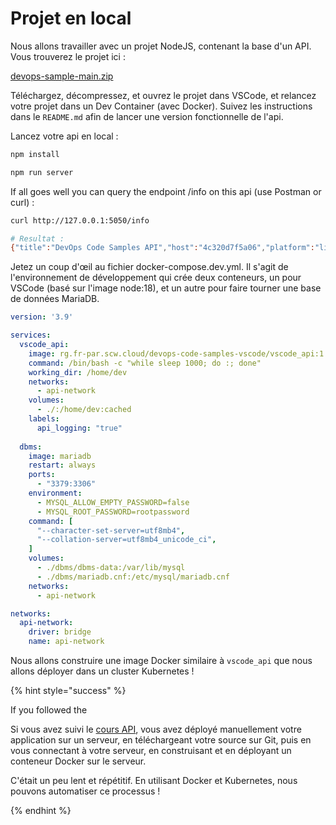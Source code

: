 # Projet en local

Nous allons travailler avec un projet NodeJS, contenant la base d'un API. Vous trouverez le projet ici :

[devops-sample-main.zip](https://dev.glassworks.tech:18081/courses/devops/devops-sample/-/archive/main/devops-sample-main.zip)

Téléchargez, décompressez, et ouvrez le projet dans VSCode, et relancez votre projet dans un Dev Container (avec Docker). Suivez les instructions dans le `README.md` afin de lancer une version fonctionnelle de l'api.

Lancez votre api en local :

```sh
npm install

npm run server
```

If all goes well you can query the endpoint /info on this api (use Postman or curl) :

```sh
curl http://127.0.0.1:5050/info

# Resultat :
{"title":"DevOps Code Samples API","host":"4c320d7f5a06","platform":"linux","type":"Linux"}
```

Jetez un coup d'œil au fichier docker-compose.dev.yml. Il s'agit de l'environnement de développement qui crée deux conteneurs, un pour VSCode (basé sur l'image node:18), et un autre pour faire tourner une base de données MariaDB.

```yml
version: '3.9'

services:
  vscode_api:
    image: rg.fr-par.scw.cloud/devops-code-samples-vscode/vscode_api:1.0.0
    command: /bin/bash -c "while sleep 1000; do :; done"
    working_dir: /home/dev
    networks:
      - api-network
    volumes:
      - ./:/home/dev:cached
    labels:
      api_logging: "true"      
    
  dbms:
    image: mariadb
    restart: always
    ports:
      - "3379:3306"
    environment: 
      - MYSQL_ALLOW_EMPTY_PASSWORD=false
      - MYSQL_ROOT_PASSWORD=rootpassword
    command: [
      "--character-set-server=utf8mb4",
      "--collation-server=utf8mb4_unicode_ci",
    ]
    volumes:
      - ./dbms/dbms-data:/var/lib/mysql
      - ./dbms/mariadb.cnf:/etc/mysql/mariadb.cnf
    networks:
      - api-network

networks:
  api-network:
    driver: bridge
    name: api-network

```

Nous allons construire une image Docker similaire à `vscode_api` que nous allons déployer dans un cluster Kubernetes ! 

{% hint style="success" %}

If you followed the [](https://docs.glassworks.tech/api/mise-en-production/005-git)

Si vous avez suivi le [cours API](https://docs.glassworks.tech/api/mise-en-production/005-git), vous avez déployé manuellement votre application sur un serveur, en téléchargeant votre source sur Git, puis en vous connectant à votre serveur, en construisant et en déployant un conteneur Docker sur le serveur.

C'était un peu lent et répétitif. En utilisant Docker et Kubernetes, nous pouvons automatiser ce processus !

{% endhint %}